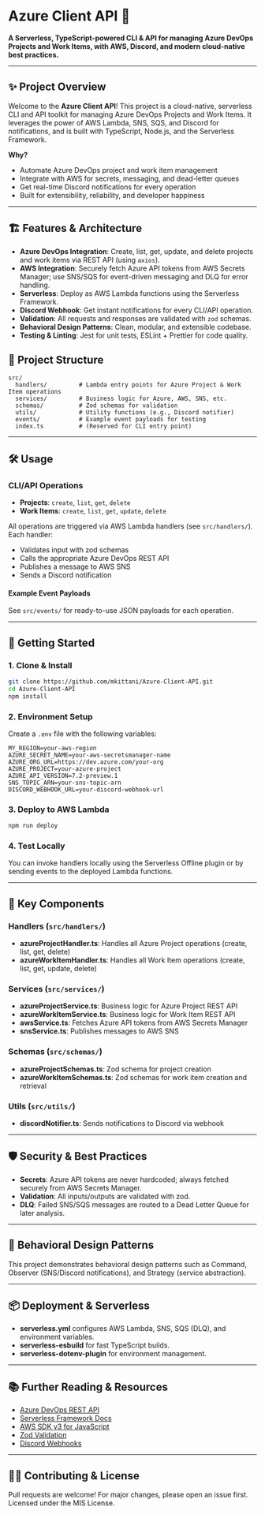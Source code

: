 # Azure Client API 🚀

**A Serverless, TypeScript-powered CLI & API for managing Azure DevOps Projects and Work Items, with AWS, Discord, and modern cloud-native best practices.**

---

## ✨ Project Overview

Welcome to the **Azure Client API**! This project is a cloud-native, serverless CLI and API toolkit for managing Azure DevOps Projects and Work Items. It leverages the power of AWS Lambda, SNS, SQS, and Discord for notifications, and is built with TypeScript, Node.js, and the Serverless Framework. 

**Why?**
- Automate Azure DevOps project and work item management
- Integrate with AWS for secrets, messaging, and dead-letter queues
- Get real-time Discord notifications for every operation
- Built for extensibility, reliability, and developer happiness

---

## 🏗️ Features & Architecture

- **Azure DevOps Integration**: Create, list, get, update, and delete projects and work items via REST API (using `axios`).
- **AWS Integration**: Securely fetch Azure API tokens from AWS Secrets Manager; use SNS/SQS for event-driven messaging and DLQ for error handling.
- **Serverless**: Deploy as AWS Lambda functions using the Serverless Framework.
- **Discord Webhook**: Get instant notifications for every CLI/API operation.
- **Validation**: All requests and responses are validated with `zod` schemas.
- **Behavioral Design Patterns**: Clean, modular, and extensible codebase.
- **Testing & Linting**: Jest for unit tests, ESLint + Prettier for code quality.


## 📂 Project Structure

```
src/
  handlers/         # Lambda entry points for Azure Project & Work Item operations
  services/         # Business logic for Azure, AWS, SNS, etc.
  schemas/          # Zod schemas for validation
  utils/            # Utility functions (e.g., Discord notifier)
  events/           # Example event payloads for testing
  index.ts          # (Reserved for CLI entry point)
```

---

## 🛠️ Usage

### CLI/API Operations

- **Projects**: `create`, `list`, `get`, `delete`
- **Work Items**: `create`, `list`, `get`, `update`, `delete`

All operations are triggered via AWS Lambda handlers (see `src/handlers/`). Each handler:
- Validates input with zod schemas
- Calls the appropriate Azure DevOps REST API
- Publishes a message to AWS SNS
- Sends a Discord notification

#### Example Event Payloads
See `src/events/` for ready-to-use JSON payloads for each operation.

---

## 🚀 Getting Started

### 1. Clone & Install
```bash
git clone https://github.com/mkittani/Azure-Client-API.git
cd Azure-Client-API
npm install
```

### 2. Environment Setup
Create a `.env` file with the following variables:
```
MY_REGION=your-aws-region
AZURE_SECRET_NAME=your-aws-secretsmanager-name
AZURE_ORG_URL=https://dev.azure.com/your-org
AZURE_PROJECT=your-azure-project
AZURE_API_VERSION=7.2-preview.1
SNS_TOPIC_ARN=your-sns-topic-arn
DISCORD_WEBHOOK_URL=your-discord-webhook-url
```

### 3. Deploy to AWS Lambda
```bash
npm run deploy
```

### 4. Test Locally
You can invoke handlers locally using the Serverless Offline plugin or by sending events to the deployed Lambda functions.

---

## 🧩 Key Components

### Handlers (`src/handlers/`)
- **azureProjectHandler.ts**: Handles all Azure Project operations (create, list, get, delete)
- **azureWorkItemHandler.ts**: Handles all Work Item operations (create, list, get, update, delete)

### Services (`src/services/`)
- **azureProjectService.ts**: Business logic for Azure Project REST API
- **azureWorkItemService.ts**: Business logic for Work Item REST API
- **awsService.ts**: Fetches Azure API tokens from AWS Secrets Manager
- **snsService.ts**: Publishes messages to AWS SNS

### Schemas (`src/schemas/`)
- **azureProjectSchemas.ts**: Zod schema for project creation
- **azureWorkItemSchemas.ts**: Zod schemas for work item creation and retrieval

### Utils (`src/utils/`)
- **discordNotifier.ts**: Sends notifications to Discord via webhook

---


## 🛡️ Security & Best Practices
- **Secrets**: Azure API tokens are never hardcoded; always fetched securely from AWS Secrets Manager.
- **Validation**: All inputs/outputs are validated with zod.
- **DLQ**: Failed SNS/SQS messages are routed to a Dead Letter Queue for later analysis.

---

## 🤖 Behavioral Design Patterns
This project demonstrates behavioral design patterns such as Command, Observer (SNS/Discord notifications), and Strategy (service abstraction).

---

## 📦 Deployment & Serverless
- **serverless.yml** configures AWS Lambda, SNS, SQS (DLQ), and environment variables.
- **serverless-esbuild** for fast TypeScript builds.
- **serverless-dotenv-plugin** for environment management.

---

## 📚 Further Reading & Resources
- [Azure DevOps REST API](https://learn.microsoft.com/en-us/rest/api/azure/devops/?view=azure-devops-rest-7.2)
- [Serverless Framework Docs](https://www.serverless.com/framework/docs)
- [AWS SDK v3 for JavaScript](https://docs.aws.amazon.com/sdk-for-javascript/v3/developer-guide/welcome.html)
- [Zod Validation](https://zod.dev/)
- [Discord Webhooks](https://discord.com/developers/docs/resources/webhook)

---

## 🧙‍♂️ Contributing & License
Pull requests are welcome! For major changes, please open an issue first. <br/>
Licensed under the MIS License.
